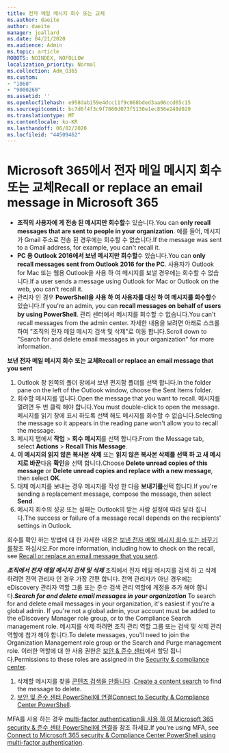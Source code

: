 ```yaml
---
title: 전자 메일 메시지 회수 또는 교체
ms.author: daeite
author: daeite
manager: joallard
ms.date: 04/21/2020
ms.audience: Admin
ms.topic: article
ROBOTS: NOINDEX, NOFOLLOW
localization_priority: Normal
ms.collection: Adm_O365
ms.custom:
- "1860"
- "9000260"
ms.assetid: ''
ms.openlocfilehash: e958dab159e4dcc11f9c068bded3aa06ccd65c15
ms.sourcegitcommit: bc7d6f4f3c9f7060d073f5130e1ec856e248d020
ms.translationtype: MT
ms.contentlocale: ko-KR
ms.lasthandoff: 06/02/2020
ms.locfileid: "44509462"
---
```

# <a name="recall-or-replace-an-email-message-in-microsoft-365"></a><span data-ttu-id="c30c8-102">Microsoft 365에서 전자 메일 메시지 회수 또는 교체</span><span class="sxs-lookup"><span data-stu-id="c30c8-102">Recall or replace an email message in Microsoft 365</span></span>

- <span data-ttu-id="c30c8-103">**조직의 사용자에 게 전송 된 메시지만 회수할**수 있습니다.</span><span class="sxs-lookup"><span data-stu-id="c30c8-103">You can **only recall messages that are sent to people in your organization**.</span></span> <span data-ttu-id="c30c8-104">예를 들어, 메시지가 Gmail 주소로 전송 된 경우에는 회수할 수 없습니다.</span><span class="sxs-lookup"><span data-stu-id="c30c8-104">If the message was sent to a Gmail address, for example, you can't recall it.</span></span>
- <span data-ttu-id="c30c8-105">**PC 용 Outlook 2016에서 보낸 메시지만 회수할**수 있습니다.</span><span class="sxs-lookup"><span data-stu-id="c30c8-105">You can **only recall messages sent from Outlook 2016 for the PC**.</span></span> <span data-ttu-id="c30c8-106">사용자가 Outlook for Mac 또는 웹용 Outlook을 사용 하 여 메시지를 보낼 경우에는 회수할 수 없습니다.</span><span class="sxs-lookup"><span data-stu-id="c30c8-106">If a user sends a message using Outlook for Mac or Outlook on the web, you can't recall it.</span></span>
- <span data-ttu-id="c30c8-107">관리자 인 경우 **PowerShell을 사용 하 여 사용자를 대신 하 여 메시지를 회수할**수 있습니다.</span><span class="sxs-lookup"><span data-stu-id="c30c8-107">If you're an admin, you can **recall messages on behalf of users by using PowerShell**.</span></span> <span data-ttu-id="c30c8-108">관리 센터에서 메시지를 회수할 수 없습니다.</span><span class="sxs-lookup"><span data-stu-id="c30c8-108">You can't recall messages from the admin center.</span></span> <span data-ttu-id="c30c8-109">자세한 내용을 보려면 아래로 스크롤하여 "조직의 전자 메일 메시지 검색 및 삭제"로 이동 합니다.</span><span class="sxs-lookup"><span data-stu-id="c30c8-109">Scroll down to "Search for and delete email messages in your organization" for more information.</span></span>

<span data-ttu-id="c30c8-110">**보낸 전자 메일 메시지 회수 또는 교체**</span><span class="sxs-lookup"><span data-stu-id="c30c8-110">**Recall or replace an email message that you sent**</span></span>

1. <span data-ttu-id="c30c8-111">Outlook 창 왼쪽의 폴더 창에서 보낸 편지함 폴더를 선택 합니다.</span><span class="sxs-lookup"><span data-stu-id="c30c8-111">In the folder pane on the left of the Outlook window, choose the Sent Items folder.</span></span>
2. <span data-ttu-id="c30c8-112">회수할 메시지를 엽니다.</span><span class="sxs-lookup"><span data-stu-id="c30c8-112">Open the message that you want to recall.</span></span> <span data-ttu-id="c30c8-113">메시지를 열려면 두 번 클릭 해야 합니다.</span><span class="sxs-lookup"><span data-stu-id="c30c8-113">You must double-click to open the message.</span></span> <span data-ttu-id="c30c8-114">메시지를 읽기 창에 표시 하도록 선택 해도 메시지를 회수할 수 없습니다.</span><span class="sxs-lookup"><span data-stu-id="c30c8-114">Selecting the message so it appears in the reading pane won't allow you to recall the message.</span></span>
3. <span data-ttu-id="c30c8-115">메시지 탭에서 **작업**  >  **회수 메시지**를 선택 합니다.</span><span class="sxs-lookup"><span data-stu-id="c30c8-115">From the Message tab, select **Actions** > **Recall This Message**.</span></span>
4. <span data-ttu-id="c30c8-116">**이 메시지의 읽지 않은 복사본 삭제** 또는 **읽지 않은 복사본 삭제를 선택 하 고 새 메시지로 바꾼**다음 **확인**을 선택 합니다.</span><span class="sxs-lookup"><span data-stu-id="c30c8-116">Choose **Delete unread copies of this message** or **Delete unread copies and replace with a new message**, then select **OK**.</span></span>
5. <span data-ttu-id="c30c8-117">대체 메시지를 보내는 경우 메시지를 작성 한 다음 **보내기를**선택 합니다.</span><span class="sxs-lookup"><span data-stu-id="c30c8-117">If you're sending a replacement message, compose the message, then select **Send**.</span></span>
6. <span data-ttu-id="c30c8-118">메시지 회수의 성공 또는 실패는 Outlook의 받는 사람 설정에 따라 달라 집니다.</span><span class="sxs-lookup"><span data-stu-id="c30c8-118">The success or failure of a message recall depends on the recipients' settings in Outlook.</span></span>

<span data-ttu-id="c30c8-119">회수를 확인 하는 방법에 대 한 자세한 내용은 [보낸 전자 메일 메시지 회수 또는 바꾸기를](https://support.office.com/article/35027f88-d655-4554-b4f8-6c0729a723a0)참조 하십시오.</span><span class="sxs-lookup"><span data-stu-id="c30c8-119">For more information, including how to check on the recall, see [Recall or replace an email message that you sent](https://support.office.com/article/35027f88-d655-4554-b4f8-6c0729a723a0).</span></span>

<span data-ttu-id="c30c8-120">***조직에서 전자 메일 메시지 검색 및 삭제*** 조직에서 전자 메일 메시지를 검색 하 고 삭제 하려면 전역 관리자 인 경우 가장 간편 합니다. 전역 관리자가 아닌 경우에는 eDiscovery 관리자 역할 그룹 또는 준수 검색 관리 역할에 계정을 추가 해야 합니다.</span><span class="sxs-lookup"><span data-stu-id="c30c8-120">***Search for and delete email messages in your organization*** To search for and delete email messages in your organization, it's easiest if you're a global admin. If you're not a global admin, your account must be added to the eDiscovery Manager role group, or to the Compliance Search management role.</span></span> <span data-ttu-id="c30c8-121">메시지를 삭제 하려면 조직 관리 역할 그룹 또는 검색 및 삭제 관리 역할에 참가 해야 합니다.</span><span class="sxs-lookup"><span data-stu-id="c30c8-121">To delete messages, you'll need to join the Organization Management role group or the Search and Purge management role.</span></span> <span data-ttu-id="c30c8-122">이러한 역할에 대 한 사용 권한은 [보안 & 준수 센터](https://protection.office.com/)에서 할당 됩니다.</span><span class="sxs-lookup"><span data-stu-id="c30c8-122">Permissions to these roles are assigned in the [Security & compliance center](https://protection.office.com/).</span></span>

1. <span data-ttu-id="c30c8-123">삭제할 메시지를 찾을 [콘텐츠 검색을 만듭니다](https://docs.microsoft.com/microsoft-365/compliance/content-search) .</span><span class="sxs-lookup"><span data-stu-id="c30c8-123">[Create a content search](https://docs.microsoft.com/microsoft-365/compliance/content-search) to find the message to delete.</span></span>
2. <span data-ttu-id="c30c8-124">[보안 및 준수 센터 PowerShell에 연결](https://docs.microsoft.com/powershell/exchange/office-365-scc/connect-to-scc-powershell/connect-to-scc-powershell?view=exchange-ps)</span><span class="sxs-lookup"><span data-stu-id="c30c8-124">[Connect to Security & Compliance Center PowerShell](https://docs.microsoft.com/powershell/exchange/office-365-scc/connect-to-scc-powershell/connect-to-scc-powershell?view=exchange-ps).</span></span> 

<span data-ttu-id="c30c8-125">MFA를 사용 하는 경우 [multi-factor authentication을 사용 하 여 Microsoft 365 security & 준수 센터 PowerShell에 연결](https://docs.microsoft.com/powershell/exchange/office-365-scc/connect-to-scc-powershell/mfa-connect-to-scc-powershell?view=exchange-ps)을 참조 하세요.</span><span class="sxs-lookup"><span data-stu-id="c30c8-125">If you're using MFA, see [Connect to Microsoft 365 security & Compliance Center PowerShell using multi-factor authentication](https://docs.microsoft.com/powershell/exchange/office-365-scc/connect-to-scc-powershell/mfa-connect-to-scc-powershell?view=exchange-ps).</span></span> 
